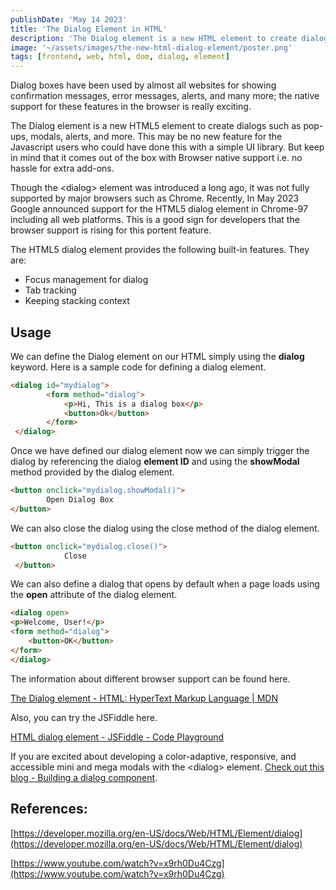 ```yaml
---
publishDate: 'May 14 2023'
title: 'The Dialog Element in HTML'
description: 'The Dialog element is a new HTML element to create dialogs such as pop-ups, modals, and more. Though this is no new feature for the Javascript users who could have done this with a simple UI library'
image: '~/assets/images/the-new-html-dialog-element/poster.png'
tags: [frontend, web, html, dom, dialog, element]
---
```


Dialog boxes have been used by almost all websites for showing confirmation messages, error messages, alerts, and many more; the native support for these features in the browser is really exciting.

The Dialog element is a new HTML5 element to create dialogs such as pop-ups, modals, alerts, and more. This may be no new feature for the Javascript users who could have done this with a simple UI library. But keep in mind that it comes out of the box with Browser native support i.e. no hassle for extra add-ons.

Though the &lt;dialog&gt; element was introduced a long ago, it was not fully supported by major browsers such as Chrome. Recently, In May 2023 Google announced support for the HTML5 dialog element in Chrome-97 including all web platforms. This is a good sign for developers that the browser support is rising for this portent feature.

The HTML5 dialog element provides the following built-in features. They are:

- Focus management for dialog
- Tab tracking
- Keeping stacking context

## Usage

We can define the Dialog element on our HTML simply using the **dialog** keyword. Here is a sample code for defining a dialog element.

```html
<dialog id="mydialog">
        <form method="dialog">
            <p>Hi, This is a dialog box</p>
            <button>Ok</button>
        </form>
 </dialog>
```

Once we have defined our dialog element now we can simply trigger the dialog by referencing the dialog **element ID** and using the **showModal** method provided by the dialog element. 

```html
<button onclick="mydialog.showModal()">
        Open Dialog Box
</button>
```

We can also close the dialog using the close method of the dialog element.

```html
<button onclick="mydialog.close()">
            Close
 </button>
```

We can also define a dialog that opens by default when a page loads using the **open** attribute of the dialog element.

```html
<dialog open>
<p>Welcome, User!</p>
<form method="dialog">
	<button>OK</button>
</form>
</dialog>
```

The information about different browser support can be found here.

[The Dialog element - HTML: HyperText Markup Language | MDN](https://developer.mozilla.org/en-US/docs/Web/HTML/Element/dialog#browser_compatibility)

Also, you can try the JSFiddle here.

[HTML dialog element - JSFiddle - Code Playground](https://jsfiddle.net/subashcs/2vn94euo/3/)

If you are excited about developing a color-adaptive, responsive, and accessible mini and mega modals with the &lt;dialog&gt; element. [Check out this blog - Building a dialog component](https://web.dev/building-a-dialog-component/).

## References:

[https://developer.mozilla.org/en-US/docs/Web/HTML/Element/dialog](https://developer.mozilla.org/en-US/docs/Web/HTML/Element/dialog)

[https://www.youtube.com/watch?v=x9rh0Du4Czg](https://www.youtube.com/watch?v=x9rh0Du4Czg)